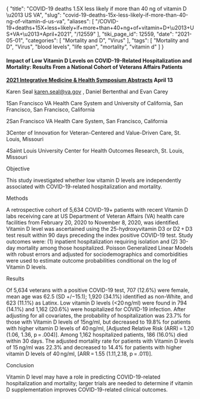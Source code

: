 {
    "title": "COVID-19 deaths 1.5X less likely if more than 40 ng of vitamin D \u2013 US VA",
    "slug": "covid-19-deaths-15x-less-likely-if-more-than-40-ng-of-vitamin-d-us-va",
    "aliases": [
        "/COVID-19+deaths+15X+less+likely+if+more+than+40+ng+of+vitamin+D+\u2013+US+VA+\u2013+April+2021",
        "/12559"
    ],
    "tiki_page_id": 12559,
    "date": "2021-05-01",
    "categories": [
        "Mortality and D",
        "Virus"
    ],
    "tags": [
        "Mortality and D",
        "Virus",
        "blood levels",
        "life span",
        "mortality",
        "vitamin d"
    ]
}


#### Impact of Low Vitamin D Levels on COVID-19-Related Hospitalization and Mortality: Results From a National Cohort of Veterans Affairs Patients

 **[2021 Integrative Medicine & Health Symposium Abstracts](https://journals.sagepub.com/doi/full/10.1177/21649561211003689)  April 13** 

Karen Seal  karen.seal@va.gov , Daniel Bertenthal and Evan Carey

1San Francisco VA Health Care System and University of California, San Francisco, San Francisco, California

2San Francisco VA Health Care System, San Francisco, California

3Center of Innovation for Veteran-Centered and Value-Driven Care, St. Louis, Missouri

4Saint Louis University Center for Health Outcomes Research, St. Louis, Missouri

Objective

This study investigated whether low vitamin D levels are independently associated with COVID-19-related hospitalization and mortality.

Methods

A retrospective cohort of 5,634 COVID-19+ patients with recent Vitamin D labs receiving care at US Department of Veteran Affairs (VA) health care facilities from February 20, 2020 to November 8, 2020, was identified. Vitamin D level was ascertained using the 25-hydroxyvitamin D3 or D2 + D3 test result within 90 days preceding the index positive COVID-19 test. Study outcomes were: (1) inpatient hospitalization requiring isolation and (2) 30-day mortality among those hospitalized. Poisson Generalized Linear Models with robust errors and adjusted for sociodemographics and comorbidities were used to estimate outcome probabilities conditional on the log of Vitamin D levels.

Results

Of 5,634 veterans with a positive COVID-19 test, 707 (12.6%) were female, mean age was 62.5 (SD +/−15.1); 1,920 (34.1%) identified as non-White, and 623 (11.1%) as Latinx. Low vitamin D levels (<20 ng/ml) were found in 794 (14.1%) and 1,162 (20.6%) were hospitalized for COVID-19 infection. After adjusting for all covariates, the probability of hospitalization was 23.7% for those with Vitamin D levels of 15ng/ml, but decreased to 19.8% for patients with higher vitamin D levels of 40 ng/ml, <span>[Adjusted Relative Risk (ARR) = 1.20 (1.06, 1.36, p = .004)]</span>. Among 1,162 hospitalized patients, 186 (16.0%) died within 30 days. The adjusted mortality rate for patients with Vitamin D levels of 15 ng/ml was 22.3% and decreased to 14.4% for patients with higher vitamin D levels of 40 ng/ml, <span>[ARR = 1.55 (1.11,2.18, p = .011)]</span>.

Conclusion

Vitamin D level may have a role in predicting COVID-19-related hospitalization and mortality; larger trials are needed to determine if vitamin D supplementation improves COVID-19-related clinical outcomes.